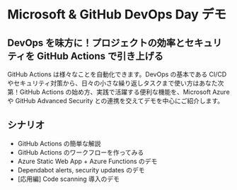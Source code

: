 # Microsoft & GitHub DevOps Day デモ

## DevOps を味方に！プロジェクトの効率とセキュリティを GitHub Actions で引き上げる

GitHub Actions は様々なことを自動化できます。DevOps の基本である CI/CD やセキュリティ対策から、日々の小さな繰り返しタスクまで使い方はあなた次第！GitHub Actions の始め方、実践で活躍する便利な機能を、Microsoft Azure や GitHub Advanced Security との連携を交えてデモを中心にご紹介します。

## シナリオ

- GitHub Actions の簡単な解説
- GitHub Actions のワークフローを作ってみる
- Azure Static Web App + Azure Functions のデモ
- Dependabot alerts, security updates のデモ
- [応用編] Code scanning 導入のデモ
